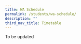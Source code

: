 ```yaml
---
title: WA Schedule
permalink: /students/wa-schedule/
description: ""
third_nav_title: Timetable
---
```

To be updated